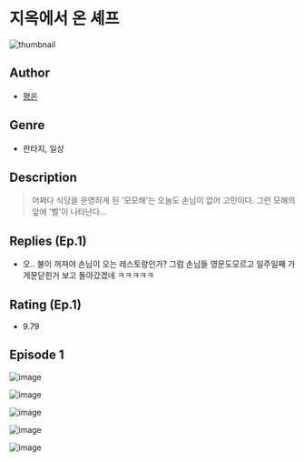 # 지옥에서 온 셰프
![thumbnail](https://image-comic.pstatic.net/user_contents_data/challenge_comic/2023/05/24/366816/upload_7220785553979094841_480x623.jpeg)

## Author
- [평온](https://comic.naver.com/artistTitle?id=366816)

## Genre
- 판타지, 일상

## Description
> 어쩌다 식당을 운영하게 된 '모모해'는 오늘도 손님이 없어 고민이다. 그런 모해의 앞에 '벨'이 나타난다...

## Replies (Ep.1)
- 오.. 불이 꺼져야 손님이 오는 레스토랑인가? 그럼 손님들 영문도모르고 일주일째 가게문닫힌거 보고 돌아갔겠네 ㅋㅋㅋㅋㅋ

## Rating (Ep.1)
- 9.79

## Episode 1
![image](https://image-comic.pstatic.net/user_contents_data/challenge_comic/2023/05/24/366816/upload_3617065816595587384.jpeg)

![image](https://image-comic.pstatic.net/user_contents_data/challenge_comic/2023/05/24/366816/upload_3979268063084361780.jpeg)

![image](https://image-comic.pstatic.net/user_contents_data/challenge_comic/2023/05/24/366816/upload_3474072337327143269.jpeg)

![image](https://image-comic.pstatic.net/user_contents_data/challenge_comic/2023/05/24/366816/upload_3558462049470539312.jpeg)

![image](https://image-comic.pstatic.net/user_contents_data/challenge_comic/2023/05/24/366816/upload_3978756776470591281.jpeg)
